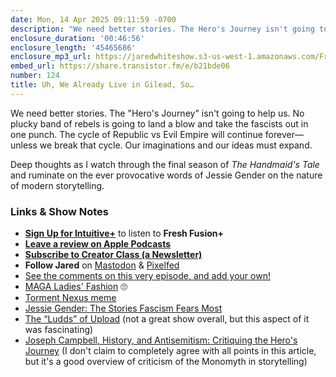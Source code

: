 ```yaml
---
date: Mon, 14 Apr 2025 09:11:59 -0700
description: "We need better stories. The Hero's Journey isn't going to help us. No plucky band of rebels is going to land a blow and take the fascists out in one punch."
enclosure_duration: '00:46:56'
enclosure_length: '45465686'
enclosure_mp3_url: https://jaredwhiteshow.s3-us-west-1.amazonaws.com/FreshFusion_Episode_124%20-%20Uh%20We%20Already%20Live%20in%20Gilead%20So.mp3
embed_url: https://share.transistor.fm/e/b21bde06
number: 124
title: Uh, We Already Live in Gilead, So…
---
```


We need better stories. The "Hero's Journey" isn't going to help us. No plucky band of rebels is going to land a blow and take the fascists out in one punch. The cycle of Republic vs Evil Empire will continue forever—unless we break that cycle. Our imaginations and our ideas must expand.

Deep thoughts as I watch through the final season of _The Handmaid's Tale_ and ruminate on the ever provocative words of Jessie Gender on the nature of modern storytelling.

### Links & Show Notes

* **[Sign Up for Intuitive+](https://plus.intuitivefuture.com)** to listen to **Fresh Fusion+**
* **[Leave a review on Apple Podcasts](https://podcasts.apple.com/us/podcast/fresh-fusion/id1387528457)**
* **[Subscribe to Creator Class (a Newsletter)](https://jaredwhite.com/creator-class)**
* **Follow Jared** on [Mastodon](https://indieweb.social/@jaredwhite) & [Pixelfed](https://pixelfed.social/essentiallife)
* [See the comments on this very episode, and add your own!](https://jaredwhite.com/podcast/124)
* [MAGA Ladies' Fashion](https://indieweb.social/@jaredwhite/114241809900956658) 🙄
* [Torment Nexus meme](https://knowyourmeme.com/memes/torment-nexus)
* [Jessie Gender: The Stories Fascism Fears Most](https://youtu.be/gU4x-Ox8_Qo)
* [The “Ludds” of Upload](https://thecinemaholic.com/the-ludds-in-upload-explained/) (not a great show overall, but this aspect of it was fascinating)
* [Joseph Campbell, History, and Antisemitism: Critiquing the Hero's Journey](https://freerange.com/blog/joseph-campbell-history-and-antisemitism-critiquing-the-heros-journey) (I don't claim to completely agree with all points in this article, but it's a good overview of criticism of the Monomyth in storytelling)
